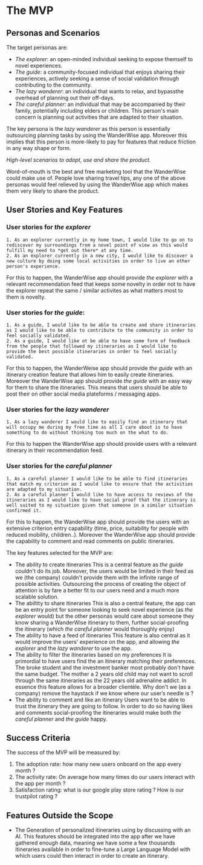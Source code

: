 # The MVP

## Personas and Scenarios

The target personas are:
- *The explorer*: an open-minded individual seeking to expose themself to novel experiences.
- *The guide*: a community-focused individual that enjoys sharing their experiences, actively seeking a sense of social validation through contributing to the community.
- *The lazy wanderer*: an individual that wants to relax, and bypassthe overhead of planning out their off-days.
- *The careful planner*: an individual that may be accompanied by their family, potentially including elders or children. This person's main concern is planning out activities that are adapted to their situation.

The key persona is the *lazy wanderer* as this person is essentially outsourcing planning tasks by using the WanderWise app. Moreover this implies that this person is more-likely to pay for features that reduce friction in any way shape or form.

*High-level scenarios to adopt, use and share the product.*

Word-of-mouth is the best and free marketing tool that the WanderWise could make use of. People love sharing travel tips, any one of the above personas would feel relieved by using the WanderWise app which makes them very likely to share the product.

## User Stories and Key Features

### User stories for *the explorer*

    1. As an explorer currently in my home town, I would like to go on to rediscover my surroundings from a novel point of view as this would fulfill my need to *get out there* at any time. 
    2. As an explorer currently in a new city, I would like to discover a new culture by doing some local activities in order to live an other person's experience.

For this to happen, the WanderWise app should provide *the explorer* with a relevant recommendation feed that keeps some novelty in order not to have the explorer repeat the same / similar activites as what matters most to them is novelty.

### User stories for *the guide*:

    1. As a guide, I would like to be able to create and share itineraries as I would like to be able to contribute to the community in order to feel socially validated.
    2. As a guide, I would like ot be able to have some form of feedback from the people that followed my itineraries as I would like to provide the best possible itineraries in order to feel socially validated.

For this to happen, the WanderWeise app should provide *the guide* with an itinerary creation feature that allows him to easily create itineraries. Moreover the WanderWise app should provide *the guide* with an easy way for them to share the itineraries. This means that users should be able to post their on other social media plateforms / messaging apps.

### User stories for the *lazy wanderer*

    1. As a lazy wanderer I would like to easily find an itinerary that will occupy me during my free time as all I care about is to have something to do without thinking too much on the what to do.

For this to happen the WanderWise app should provide users with a relevant itinerary in their recommendation feed. 

### User stories for the *careful planner*

    1. As a careful planner I would like to be able to find itineraries that match my criterion as I would like to ensure that the activities are adapted to my situation.
    2. As a careful planner I would like to have access to reviews of the itineraries as I would like to have social proof that the itinerary is well suited to my situation given that someone in a similar situation confirmed it.

For this to happen, the WanderWise app should provide the users with an extensive criterion entry capability (time, price, suitability for people with reduced mobility, children..).
Moreover the WanderWise app should provide the capability to comment and read comments on public itineraries.

The key features selected for the MVP are:

- The ability to create itineraries
This is a central feature as *the guide* couldn't do its job. Moreover, the users would be limited in their feed as we (the company) couldn't provide them with the infinite range of possible activities. Outsourcing the process of creating the object of attention is by fare a better fit to our users need and a much more scalable solution.
- The abiltity to share itineraries
This is also a central feature, the app can be an entry point for someone looking to seek novel experience (as *the explorer* would) but the other personas would care about someone they know sharing a WanderWise itinerary to them, further social-proofing the itinerary (which *the careful planner* would thoroughly enjoy)
- The ability to have a feed of itineraries
This feature is also central as it would improve the users' experience on the app, and allowing *the explorer* and the *lazy wanderer* to use the app.
- The ability to filter the itineraries based on my preferences
It is primordial to have users find the an itinerary matching their preferences. The broke student and the investment banker most probably don't have the same budget. The mother a 2 years old child may not want to scroll through the same itineraries as the 22 years old adrenaline addict. In essence this feature allows for a broader clientèle. Why don't we (as a company) remove the haystack if we know where our user’s needle is ?
- The ability to comment and like an itinerary
Users want to be able to trust the itinerary they are going to follow. In order to do so having likes and comments social-proofing the itineraries would make both *the careful planner* and *the guide* happy.


## Success Criteria
The success of the MVP will be measured by:

1. The adoption rate: how many new users onboard on the app every month ?
2. The activity rate: On average how many times do our users interact with the app per month ? 
3. Satisfaction rating: what is our google play store rating ? How is our trustpilot rating ?

## Features Outside the Scope
- The Generation of personalized itineraries using by discussing with an AI.
This features should be integrated into the app after we have gathered enough data, meaning we have some a few thousands itineraries available in order to fine-tune a Large Language Model with which users could then interact in order to create an itinerary. 

